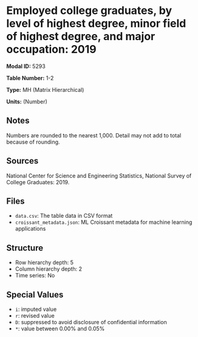 # Employed college graduates, by level of highest degree, minor field of highest degree, and major occupation: 2019

**Modal ID:** 5293

**Table Number:** 1-2

**Type:** MH (Matrix Hierarchical)

**Units:** (Number)

## Notes

Numbers are rounded to the nearest 1,000. Detail may not add to total because of rounding.

## Sources

National Center for Science and Engineering Statistics, National Survey of College Graduates: 2019.

## Files

- `data.csv`: The table data in CSV format
- `croissant_metadata.json`: ML Croissant metadata for machine learning applications

## Structure

- Row hierarchy depth: 5
- Column hierarchy depth: 2
- Time series: No

## Special Values

- `i`: imputed value
- `r`: revised value
- `D`: suppressed to avoid disclosure of confidential information
- `*`: value between 0.00% and 0.05%

